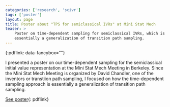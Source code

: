 ```yaml
---
categories: ['research', 'scivr']
tags: ['poster']
layout: page
title: Poster about "TPS for semiclassical IVRs" at Mini Stat Mech
teaser: >
    Poster on time-dependent sampling for semiclassical IVRs, which is
    essentially a generalization of transition path sampling.
---
```


{:pdflink: data-fancybox=""}

I presented a poster on our time-dependent sampling for the semiclassical
initial value representation at the Mini Stat Mech Meeting in Berkeley.
Since the Mini Stat Mech Meeting is organized by David Chandler, one of the
inventors or transtiion path sampling, I focused on how the time-dependent
sampling approach is essentially a generalization of transition path
sampling.

[See poster](/assets/posters/MiniStatMech2011_IVR_TPS.pdf){: pdflink}
